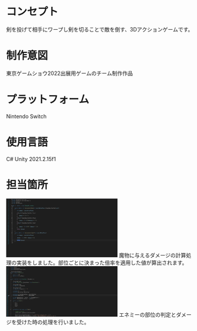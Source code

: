 &nbsp;








# コンセプト
剣を投げて相手にワープし剣を切ることで敵を倒す、3Dアクションゲームです。

# 制作意図
東京ゲームショウ2022出展用ゲームのチーム制作作品

# プラットフォーム
Nintendo Switch

# 使用言語
C#
Unity 2021.2.15f1

# 担当箇所

<img src="../images/スクリーンショット3.png" width="300px">
 魔物に与えるダメージの計算処理の実装をしました。部位ごとに決まった倍率を適用した値が算出されます。

<img src="../images/スクリーンショット2.png" width="300px">
エネミーの部位の判定とダメージを受けた時の処理を行いました。

